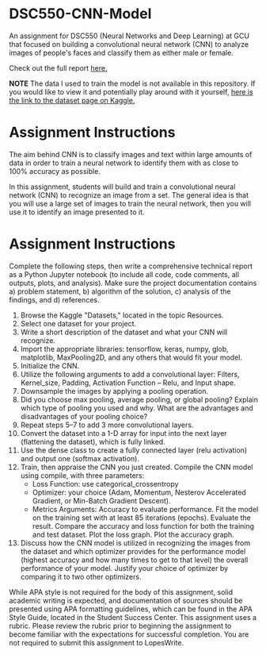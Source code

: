 # DSC550-CNN-Model
An assignment for DSC550 (Neural Networks and Deep Learning) at GCU that focused on building a convolutional neural network (CNN) to analyze images of people's faces and classify them as either male or female.

Check out the full report [here.](https://github.com/jhould007/DSC550-CNN-Model/blob/master/CNN%20Model.ipynb)

<b>NOTE</b> The data I used to train the model is not available in this repository. If you would like to view it and potentially play around with it yourself, [here is the link to the dataset page on Kaggle.](https://www.kaggle.com/datasets/humairmunir/gender-recognizer)

# Assignment Instructions
The aim behind CNN is to classify images and text within large amounts of data in order to train a neural network to identify them with as close to 100% accuracy as possible. 

In this assignment, students will build and train a convolutional neural network (CNN) to recognize an image from a set. The general idea is that you will use a large set of images to train the neural network, then you will use it to identify an image presented to it.

# Assignment Instructions
Complete the following steps, then write a comprehensive technical report as a Python Jupyter notebook (to include all code, code comments, all outputs, plots, and analysis). Make sure the project documentation contains a) problem statement, b) algorithm of the solution, c) analysis of the findings, and d) references.

1. Browse the Kaggle "Datasets," located in the topic Resources.
2. Select one dataset for your project.
3. Write a short description of the dataset and what your CNN will recognize.
4. Import the appropriate libraries: tensorflow, keras, numpy, glob, matplotlib, MaxPooling2D, and any others that would fit your model.
5. Initialize the CNN.
6. Utilize the following arguments to add a convolutional layer: Filters, Kernel_size, Padding, Activation Function – Relu, and Input shape.
7. Downsample the images by applying a pooling operation.
8. Did you choose max pooling, average pooling, or global pooling? Explain which type of pooling you used and why. What are the advantages and disadvantages of your pooling choice?
9. Repeat steps 5–7 to add 3 more convolutional layers.
10. Convert the dataset into a 1-D array for input into the next layer (flattening the dataset), which is fully linked.
11. Use the dense class to create a fully connected layer (relu activation) and output one (softmax activation).
12. Train, then appraise the CNN you just created. Compile the CNN model using compile, with three parameters:
    - Loss Function: use categorical_crossentropy
    - Optimizer: your choice (Adam, Momentum, Nesterov Accelerated Gradient, or Min-Batch Gradient Descent).
    - Metrics Arguments: Accuracy to evaluate performance. Fit the model on the training set with at least 85 iterations (epochs). Evaluate the result. Compare the accuracy and loss function for both the training and test dataset. Plot the loss graph. Plot the accuracy graph.
13. Discuss how the CNN model is utilized in recognizing the images from the dataset and which optimizer provides for the performance model (highest accuracy and how many times to get to that level) the overall performance of your model. Justify your choice of optimizer by comparing it to two other optimizers.

While APA style is not required for the body of this assignment, solid academic writing is expected, and documentation of sources should be presented using APA formatting guidelines, which can be found in the APA Style Guide, located in the Student Success Center.
This assignment uses a rubric. Please review the rubric prior to beginning the assignment to become familiar with the expectations for successful completion.
You are not required to submit this assignment to LopesWrite.
